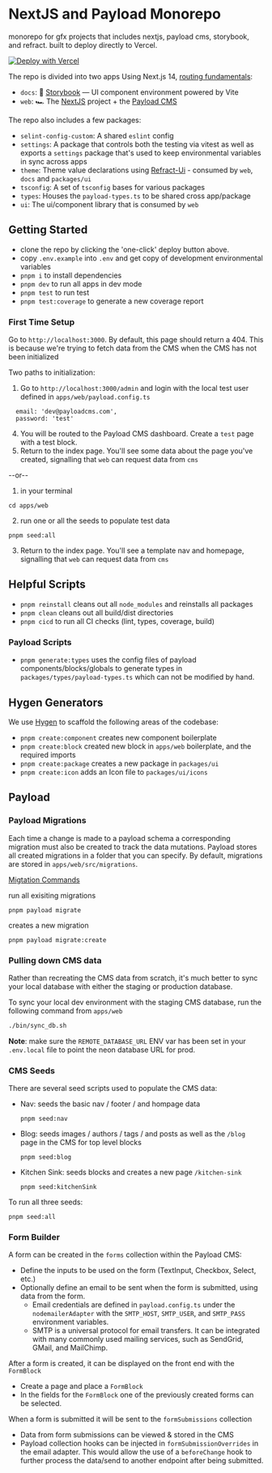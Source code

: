 # NextJS and Payload Monorepo

monorepo for gfx projects that includes nextjs, payload cms, storybook, and refract. built to deploy directly to Vercel. 

[![Deploy with Vercel](https://vercel.com/button)](https://vercel.com/new/clone?repository-url=https%3A%2F%2Fgithub.com%2Fgraveflex%2Fnextjs-vercel&stores=%5B%7B%22type%22%3A%20%22postgres%22%7D%5D&env=PAYLOAD_SECRET)

The repo is divided into two apps
Using Next.js 14, [routing fundamentals](https://nextjs.org/docs/app/building-your-application/routing_):

- `docs`: 📖 [Storybook](https://storybook.js.org/docs) — UI component environment powered by Vite
- `web`: 🏎 The [NextJS](https://nextjs.org/docs) project + the [Payload CMS](https://payloadcms.com/docs/getting-started/what-is-payload) 

The repo also includes a few packages:

- `selint-config-custom`: A shared `eslint` config
- `settings`: A package that controls both the testing via vitest as well as exports a `settings` package that's used to keep environmental variables in sync across apps
- `theme`: Theme value declarations using [Refract-Ui](https://github.com/graveflex/refract) - consumed by `web`, `docs` and `packages/ui`
- `tsconfig`: A set of `tsconfig` bases for various packages
- `types`: Houses the `payload-types.ts` to be shared cross app/package
- `ui`: The ui/component library that is consumed by `web`

## Getting Started

- clone the repo by clicking the 'one-click' deploy button above.
- copy `.env.example` into `.env` and get copy of development environmental variables
- `pnpm i` to install dependencies
- `pnpm dev` to run all apps in dev mode
- `pnpm test` to run test
- `pnpm test:coverage` to generate a new coverage report

### First Time Setup

Go to `http://localhost:3000`. By default, this page should return a 404. This is because we're trying to fetch data from the CMS when the CMS has not been initialized

Two paths to initialization: 
1. Go to `http://localhost:3000/admin` and login with the local test user defined in `apps/web/payload.config.ts`
```
  email: 'dev@payloadcms.com',
  password: 'test'
```
4. You will be routed to the Payload CMS dashboard. Create a `test` page with a test block.
5. Return to the index page. You'll see some data about the page you've created, signalling that `web` can request data from `cms`

--or-- 

1. in your terminal 
```
cd apps/web
```

2. run one or all the seeds to populate test data 
```
pnpm seed:all
```
3. Return to the index page. You'll see a template nav and homepage, signalling that `web` can request data from `cms`

## Helpful Scripts

- `pnpm reinstall` cleans out all `node_modules` and reinstalls all packages
- `pnpm clean` cleans out all build/dist directories
- `pnpm cicd` to run all CI checks (lint, types, coverage, build)

### Payload Scripts 
- `pnpm generate:types` uses the config files of payload components/blocks/globals to generate types in 
`packages/types/payload-types.ts` which can not be modified by hand. 

## Hygen Generators 
We use [Hygen](https://www.hygen.io/) to scaffold the following areas of the codebase:

- `pnpm create:component` creates new component boilerplate 
- `pnpm create:block` created new block in `apps/web` boilerplate, and the required imports 
- `pnpm create:package` creates a new package in `packages/ui`
- `pnpm create:icon` adds an Icon file to `packages/ui/icons` 


## Payload

### Payload Migrations
Each time a change is made to a payload schema a corresponding migration must also be created to track the data mutations. 
Payload stores all created migrations in a folder that you can specify. By default, migrations are stored in `apps/web/src/migrations`.

[Migtation Commands](https://payloadcms.com/docs/database/migrations#commands)

run all exisiting migrations
```
pnpm payload migrate
``` 
creates a new migration
```
pnpm payload migrate:create
``` 

### Pulling down CMS data

Rather than recreating the CMS data from scratch, it's much better to sync your local database with either the staging or production database.

To sync your local dev environment with the staging CMS database, run the following command from `apps/web` 

```sh
./bin/sync_db.sh 
```

**Note**: make sure the `REMOTE_DATABASE_URL` ENV var has been set in your `.env.local` file to point the neon database URL for prod. 

### CMS Seeds 

There are several seed scripts used to populate the CMS data:
- Nav: seeds the basic nav / footer / and hompage data 
  ```
  pnpm seed:nav
  ``` 
- Blog: seeds images / authors / tags / and posts as well as the `/blog` page in the CMS for top level blocks 
  ```
  pnpm seed:blog 
  ```
- Kitchen Sink: seeds blocks and creates a new page `/kitchen-sink`
  ```
  pnpm seed:kitchenSink
  ``` 

To run all three seeds:
  ```
  pnpm seed:all
  ```

  ### Form Builder

  A form can be created in the `forms` collection within the Payload CMS:
  - Define the inputs to be used on the form (TextInput, Checkbox, Select, etc.)
  - Optionally define an email to be sent when the form is submitted, using data from the form.
    - Email credentials are defined in `payload.config.ts` under the `nodemailerAdapter` with the `SMTP_HOST`, `SMTP_USER`, and `SMTP_PASS` environment variables.
    - SMTP is a universal protocol for email transfers. It can be integrated with many commonly used mailing services, such as SendGrid, GMail, and MailChimp.

  After a form is created, it can be displayed on the front end with the `FormBlock`
  - Create a page and place a `FormBlock`
  - In the fields for the `FormBlock` one of the previously created forms can be selected.

  When a form is submitted it will be sent to the `formSubmissions` collection
  - Data from form submissions can be viewed & stored in the CMS
  - Payload collection hooks can be injected in `formSubmissionOverrides` in the email adapter. This would allow the use of a `beforeChange` hook to further process the data/send to another endpoint after being submitted.



